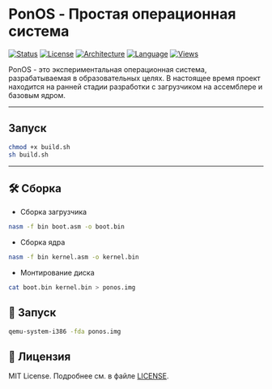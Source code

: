 # PonOS - Простая операционная система

[![Status](https://img.shields.io/badge/status-in_development-yellow)](https://github.com/Fl1riX/PonOS)
[![License](https://img.shields.io/badge/license-MIT-blue)](https://github.com/Fl1riX/PonOS/blob/main/LICENSE)
[![Architecture](https://img.shields.io/badge/architecture-x86-lightgrey)](https://github.com/Fl1riX/PonOS)
[![Language](https://img.shields.io/badge/language-Assembly-red)](https://github.com/Fl1riX/PonOS)
[![Views](https://komarev.com/ghpvc/?username=Fl1riX&repo=PonOS&color=brightgreen)](https://github.com/Fl1riX/PonOS)

PonOS - это экспериментальная операционная система, разрабатываемая в образовательных целях. В настоящее время проект находится на ранней стадии разработки с загрузчиком на ассемблере и базовым ядром.

---

## Запуск
```bash
chmod +x build.sh
sh build.sh
```

---

## 🛠️ Сборка
- Сборка загрузчика

```bash
nasm -f bin boot.asm -o boot.bin
```

- Сборка ядра

```bash
nasm -f bin kernel.asm -o kernel.bin
```

- Монтирование диска

```bash
cat boot.bin kernel.bin > ponos.img
```

## 🚀 Запуск

```bash
qemu-system-i386 -fda ponos.img
```

## 📜 Лицензия

MIT License. Подробнее см. в файле [LICENSE](LICENSE).
